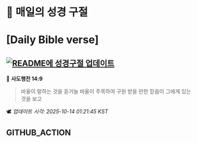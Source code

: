 # 🙏 매일의 성경 구절
# [Daily Bible verse]
## [![README에 성경구절 업데이트](https://github.com/DONGSUKA/first_test/actions/workflows/update-readme-bible.yml/badge.svg)](https://github.com/DONGSUKA/first_test/actions/workflows/update-readme-bible.yml)
<!-- START_BIBLE_VERSE -->
📖 **사도행전 14:9**
> 바울이 말하는 것을 듣거늘 바울이 주목하여 구원 받을 만한 믿음이 그에게 있는 것을 보고

🕊️ _업데이트 시각: 2025-10-14 01:21:45 KST_
  <!-- END_BIBLE_VERSE -->
## GITHUB_ACTION
